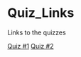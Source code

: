 # Quiz_Links
Links to the quizzes

[Quiz #1](https://docs.google.com/document/d/1UxtCGGfq7NP0hX68zCgV56FUblMd5okvQ0RLGx2VInU/edit?usp=sharing)
[Quiz #2](https://docs.google.com/document/d/1P60Zo1tS2gj8P6xaWbynLS28ZOS9kswFng6wsfYhh-g/edit?usp=sharing)
